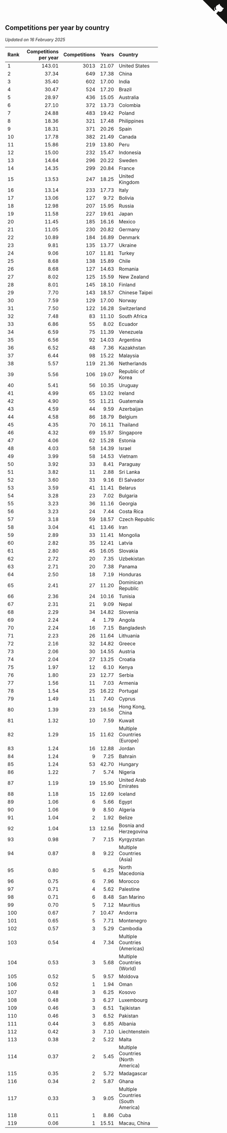 ## Competitions per year by country

*Updated on 16 February 2025*

| Rank | Competitions per year | Competitions | Years | Country |
| :--- | ---: | ---: | ---: | :--- |
| 1 | 143.01 | 3013 | 21.07 | United States |
| 2 | 37.34 | 649 | 17.38 | China |
| 3 | 35.40 | 602 | 17.00 | India |
| 4 | 30.47 | 524 | 17.20 | Brazil |
| 5 | 28.97 | 436 | 15.05 | Australia |
| 6 | 27.10 | 372 | 13.73 | Colombia |
| 7 | 24.88 | 483 | 19.42 | Poland |
| 8 | 18.36 | 321 | 17.48 | Philippines |
| 9 | 18.31 | 371 | 20.26 | Spain |
| 10 | 17.78 | 382 | 21.49 | Canada |
| 11 | 15.86 | 219 | 13.80 | Peru |
| 12 | 15.00 | 232 | 15.47 | Indonesia |
| 13 | 14.64 | 296 | 20.22 | Sweden |
| 14 | 14.35 | 299 | 20.84 | France |
| 15 | 13.53 | 247 | 18.25 | United Kingdom |
| 16 | 13.14 | 233 | 17.73 | Italy |
| 17 | 13.06 | 127 | 9.72 | Bolivia |
| 18 | 12.98 | 207 | 15.95 | Russia |
| 19 | 11.58 | 227 | 19.61 | Japan |
| 20 | 11.45 | 185 | 16.16 | Mexico |
| 21 | 11.05 | 230 | 20.82 | Germany |
| 22 | 10.89 | 184 | 16.89 | Denmark |
| 23 | 9.81 | 135 | 13.77 | Ukraine |
| 24 | 9.06 | 107 | 11.81 | Turkey |
| 25 | 8.68 | 138 | 15.89 | Chile |
| 26 | 8.68 | 127 | 14.63 | Romania |
| 27 | 8.02 | 125 | 15.59 | New Zealand |
| 28 | 8.01 | 145 | 18.10 | Finland |
| 29 | 7.70 | 143 | 18.57 | Chinese Taipei |
| 30 | 7.59 | 129 | 17.00 | Norway |
| 31 | 7.50 | 122 | 16.28 | Switzerland |
| 32 | 7.48 | 83 | 11.10 | South Africa |
| 33 | 6.86 | 55 | 8.02 | Ecuador |
| 34 | 6.59 | 75 | 11.39 | Venezuela |
| 35 | 6.56 | 92 | 14.03 | Argentina |
| 36 | 6.52 | 48 | 7.36 | Kazakhstan |
| 37 | 6.44 | 98 | 15.22 | Malaysia |
| 38 | 5.57 | 119 | 21.36 | Netherlands |
| 39 | 5.56 | 106 | 19.07 | Republic of Korea |
| 40 | 5.41 | 56 | 10.35 | Uruguay |
| 41 | 4.99 | 65 | 13.02 | Ireland |
| 42 | 4.90 | 55 | 11.21 | Guatemala |
| 43 | 4.59 | 44 | 9.59 | Azerbaijan |
| 44 | 4.58 | 86 | 18.79 | Belgium |
| 45 | 4.35 | 70 | 16.11 | Thailand |
| 46 | 4.32 | 69 | 15.97 | Singapore |
| 47 | 4.06 | 62 | 15.28 | Estonia |
| 48 | 4.03 | 58 | 14.39 | Israel |
| 49 | 3.99 | 58 | 14.53 | Vietnam |
| 50 | 3.92 | 33 | 8.41 | Paraguay |
| 51 | 3.82 | 11 | 2.88 | Sri Lanka |
| 52 | 3.60 | 33 | 9.16 | El Salvador |
| 53 | 3.59 | 41 | 11.41 | Belarus |
| 54 | 3.28 | 23 | 7.02 | Bulgaria |
| 55 | 3.23 | 36 | 11.16 | Georgia |
| 56 | 3.23 | 24 | 7.44 | Costa Rica |
| 57 | 3.18 | 59 | 18.57 | Czech Republic |
| 58 | 3.04 | 41 | 13.46 | Iran |
| 59 | 2.89 | 33 | 11.41 | Mongolia |
| 60 | 2.82 | 35 | 12.41 | Latvia |
| 61 | 2.80 | 45 | 16.05 | Slovakia |
| 62 | 2.72 | 20 | 7.35 | Uzbekistan |
| 63 | 2.71 | 20 | 7.38 | Panama |
| 64 | 2.50 | 18 | 7.19 | Honduras |
| 65 | 2.41 | 27 | 11.20 | Dominican Republic |
| 66 | 2.36 | 24 | 10.16 | Tunisia |
| 67 | 2.31 | 21 | 9.09 | Nepal |
| 68 | 2.29 | 34 | 14.82 | Slovenia |
| 69 | 2.24 | 4 | 1.79 | Angola |
| 70 | 2.24 | 16 | 7.15 | Bangladesh |
| 71 | 2.23 | 26 | 11.64 | Lithuania |
| 72 | 2.16 | 32 | 14.82 | Greece |
| 73 | 2.06 | 30 | 14.55 | Austria |
| 74 | 2.04 | 27 | 13.25 | Croatia |
| 75 | 1.97 | 12 | 6.10 | Kenya |
| 76 | 1.80 | 23 | 12.77 | Serbia |
| 77 | 1.56 | 11 | 7.03 | Armenia |
| 78 | 1.54 | 25 | 16.22 | Portugal |
| 79 | 1.49 | 11 | 7.40 | Cyprus |
| 80 | 1.39 | 23 | 16.56 | Hong Kong, China |
| 81 | 1.32 | 10 | 7.59 | Kuwait |
| 82 | 1.29 | 15 | 11.62 | Multiple Countries (Europe) |
| 83 | 1.24 | 16 | 12.88 | Jordan |
| 84 | 1.24 | 9 | 7.25 | Bahrain |
| 85 | 1.24 | 53 | 42.70 | Hungary |
| 86 | 1.22 | 7 | 5.74 | Nigeria |
| 87 | 1.19 | 19 | 15.90 | United Arab Emirates |
| 88 | 1.18 | 15 | 12.69 | Iceland |
| 89 | 1.06 | 6 | 5.66 | Egypt |
| 90 | 1.06 | 9 | 8.50 | Algeria |
| 91 | 1.04 | 2 | 1.92 | Belize |
| 92 | 1.04 | 13 | 12.56 | Bosnia and Herzegovina |
| 93 | 0.98 | 7 | 7.15 | Kyrgyzstan |
| 94 | 0.87 | 8 | 9.22 | Multiple Countries (Asia) |
| 95 | 0.80 | 5 | 6.25 | North Macedonia |
| 96 | 0.75 | 6 | 7.96 | Morocco |
| 97 | 0.71 | 4 | 5.62 | Palestine |
| 98 | 0.71 | 6 | 8.48 | San Marino |
| 99 | 0.70 | 5 | 7.12 | Mauritius |
| 100 | 0.67 | 7 | 10.47 | Andorra |
| 101 | 0.65 | 5 | 7.71 | Montenegro |
| 102 | 0.57 | 3 | 5.29 | Cambodia |
| 103 | 0.54 | 4 | 7.34 | Multiple Countries (Americas) |
| 104 | 0.53 | 3 | 5.68 | Multiple Countries (World) |
| 105 | 0.52 | 5 | 9.57 | Moldova |
| 106 | 0.52 | 1 | 1.94 | Oman |
| 107 | 0.48 | 3 | 6.25 | Kosovo |
| 108 | 0.48 | 3 | 6.27 | Luxembourg |
| 109 | 0.46 | 3 | 6.51 | Tajikistan |
| 110 | 0.46 | 3 | 6.52 | Pakistan |
| 111 | 0.44 | 3 | 6.85 | Albania |
| 112 | 0.42 | 3 | 7.10 | Liechtenstein |
| 113 | 0.38 | 2 | 5.22 | Malta |
| 114 | 0.37 | 2 | 5.45 | Multiple Countries (North America) |
| 115 | 0.35 | 2 | 5.72 | Madagascar |
| 116 | 0.34 | 2 | 5.87 | Ghana |
| 117 | 0.33 | 3 | 9.05 | Multiple Countries (South America) |
| 118 | 0.11 | 1 | 8.86 | Cuba |
| 119 | 0.06 | 1 | 15.51 | Macau, China |


<a href="https://github.com/JustinTimeCuber/wca_statistics" class="github-corner" aria-label="View source on Github"><svg width="80" height="80" viewBox="0 0 250 250" style="fill:#151513; color:#fff; position: absolute; top: 0; border: 0; right: 0;" aria-hidden="true"><path d="M0,0 L115,115 L130,115 L142,142 L250,250 L250,0 Z"></path><path d="M128.3,109.0 C113.8,99.7 119.0,89.6 119.0,89.6 C122.0,82.7 120.5,78.6 120.5,78.6 C119.2,72.0 123.4,76.3 123.4,76.3 C127.3,80.9 125.5,87.3 125.5,87.3 C122.9,97.6 130.6,101.9 134.4,103.2" fill="currentColor" style="transform-origin: 130px 106px;" class="octo-arm"></path><path d="M115.0,115.0 C114.9,115.1 118.7,116.5 119.8,115.4 L133.7,101.6 C136.9,99.2 139.9,98.4 142.2,98.6 C133.8,88.0 127.5,74.4 143.8,58.0 C148.5,53.4 154.0,51.2 159.7,51.0 C160.3,49.4 163.2,43.6 171.4,40.1 C171.4,40.1 176.1,42.5 178.8,56.2 C183.1,58.6 187.2,61.8 190.9,65.4 C194.5,69.0 197.7,73.2 200.1,77.6 C213.8,80.2 216.3,84.9 216.3,84.9 C212.7,93.1 206.9,96.0 205.4,96.6 C205.1,102.4 203.0,107.8 198.3,112.5 C181.9,128.9 168.3,122.5 157.7,114.1 C157.9,116.9 156.7,120.9 152.7,124.9 L141.0,136.5 C139.8,137.7 141.6,141.9 141.8,141.8 Z" fill="currentColor" class="octo-body"></path></svg></a><style>.github-corner:hover .octo-arm{animation:octocat-wave 560ms ease-in-out}@keyframes octocat-wave{0%,100%{transform:rotate(0)}20%,60%{transform:rotate(-25deg)}40%,80%{transform:rotate(10deg)}}@media (max-width:500px){.github-corner:hover .octo-arm{animation:none}.github-corner .octo-arm{animation:octocat-wave 560ms ease-in-out}}</style>
